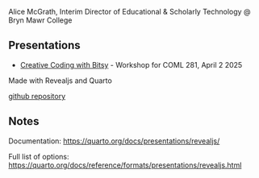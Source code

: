 Alice McGrath, Interim Director of Educational & Scholarly Technology @ Bryn Mawr College

## Presentations

- [Creative Coding with Bitsy](bitsy) - Workshop for COML 281, April 2 2025


Made with Revealjs and Quarto

[github repository](https://github.com/atmcgrath/workshops/)

## Notes

Documentation: https://quarto.org/docs/presentations/revealjs/

Full list of options: https://quarto.org/docs/reference/formats/presentations/revealjs.html